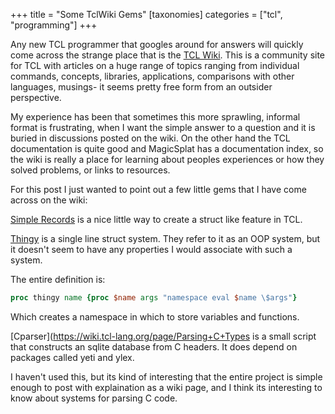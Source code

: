 +++
title = "Some TclWiki Gems"
[taxonomies]
categories = ["tcl", "programming"]
+++

Any new TCL programmer that googles around for answers will quickly come across
the strange place that is the [TCL Wiki](https://wiki.tcl-lang.org/). This is a
community site for TCL with articles on a huge range of topics ranging from individual
commands, concepts, libraries, applications, comparisons with other languages, musings-
it seems pretty free form from an outsider perspective.


My experience has been that sometimes this more sprawling, informal format is frustrating,
when I want the simple answer to a question and it is buried in discussions posted on the wiki.
On the other hand the TCL documentation is quite good and MagicSplat has a documentation index,
so the wiki is really a place for learning about peoples experiences or how they solved problems,
or links to resources.


For this post I just wanted to point out a few little gems that I have come across on the wiki:

[Simple Records](https://wiki.tcl-lang.org/page/Simple+Records) is a nice little way to create a struct
like feature in TCL.


[Thingy](https://wiki.tcl-lang.org/page/Thingy%3A+a+one%2Dliner+OO+system) is a single line struct
system. They refer to it as an OOP system, but it doesn't seem to have any properties I would
associate with such a system.

The entire definition is:
```tcl
proc thingy name {proc $name args "namespace eval $name \$args"} 
```
Which creates a namespace in which to store variables and functions.


[Cparser](https://wiki.tcl-lang.org/page/Parsing+C+Types is a small script that constructs an sqlite
database from C headers. It does depend on packages called yeti and ylex.

I haven't used this, but its kind of interesting that the entire project is simple enough to
post with explaination as a wiki page, and I think its interesting to know about systems for
parsing C code.
